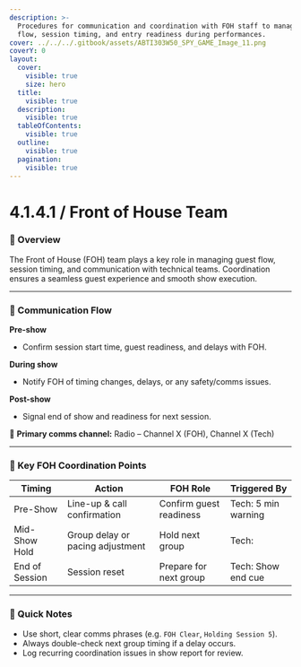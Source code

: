 ```yaml
---
description: >-
  Procedures for communication and coordination with FOH staff to manage guest
  flow, session timing, and entry readiness during performances.
cover: ../../../.gitbook/assets/ABTI303W50_SPY_GAME_Image_11.png
coverY: 0
layout:
  cover:
    visible: true
    size: hero
  title:
    visible: true
  description:
    visible: true
  tableOfContents:
    visible: true
  outline:
    visible: true
  pagination:
    visible: true
---
```


# 4.1.4.1 / Front of House Team

### 👥 Overview

The Front of House (FOH) team plays a key role in managing guest flow, session timing, and communication with technical teams. Coordination ensures a seamless guest experience and smooth show execution.

***

### 🔁 Communication Flow

**Pre-show**

* Confirm session start time, guest readiness, and delays with FOH.

**During show**

* Notify FOH of timing changes, delays, or any safety/comms issues.

**Post-show**

* Signal end of show and readiness for next session.

📡 **Primary comms channel:** Radio – Channel X (FOH), Channel X (Tech)

***

### 📍 Key FOH Coordination Points

| **Timing**     | **Action**                       | **FOH Role**            | **Triggered By**    |
| -------------- | -------------------------------- | ----------------------- | ------------------- |
| Pre-Show       | Line-up & call confirmation      | Confirm guest readiness | Tech: 5 min warning |
| Mid-Show Hold  | Group delay or pacing adjustment | Hold next group         | Tech:               |
| End of Session | Session reset                    | Prepare for next group  | Tech: Show end cue  |

***

### 📎 Quick Notes

* Use short, clear comms phrases (e.g. `FOH Clear`, `Holding Session 5`).
* Always double-check next group timing if a delay occurs.
* Log recurring coordination issues in show report for review.&#x20;
